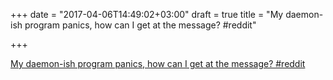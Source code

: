 +++
date = "2017-04-06T14:49:02+03:00"
draft = true
title = "My daemon-ish program panics, how can I get at the message?  #reddit"

+++

<p><a href="https://t.co/1snz49JOKJ">My daemon-ish program panics, how can I get at the message?  #reddit</a></p>